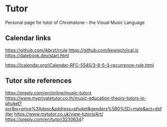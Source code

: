 # Tutor

Personal page for tutor of Chromatone - the  Visual Music Language

## Calendar links

<https://github.com/jkbrzt/rrule>
<https://github.com/kewisch/ical.js>
<https://datebook.dev/start.html>

<https://icalendar.org/iCalendar-RFC-5545/3-8-5-3-recurrence-rule.html>

## Tutor site references

<https://preply.com/en/online/music-tutors>
<https://www.myprivatetutor.co.th/music-education-theory-tutors-in-phuket?sortby=price%3Adesc&address=phuket&genders%5B0%5D=male&act=dofilter>
<https://www.mytutor.co.uk/view-tutors/Art/>
<https://preply.com/en/tutor/3230634>?
